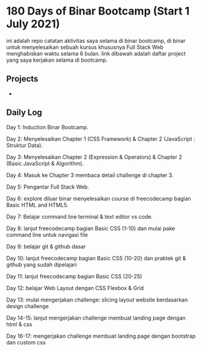 # 180 Days of Binar Bootcamp (Start 1 July 2021)

ini adalah repo catatan aktivitas saya selama di binar bootcamp, di binar untuk menyelesaikan sebuah kursus khususnya Full Stack Web menghabiskan waktu selama 6 bulan. link dibawah adalah daftar project yang saya kerjakan selama di bootcamp. 

## Projects

-

## Daily Log

Day 1: Induction Binar Bootcamp.

Day 2: Menyelesaikan Chapter 1 (CSS Framework) & Chapter 2 (JavaScript : Struktur Data).

Day 3: Menyelesaikan Chapter 2 (Expression & Operators) & Chapter 2 (Basic JavaScript & Algorithm).

Day 4: Masuk ke Chapter 3 membaca detail challenge di chapter 3.

Day 5: Pengantar Full Stack Web.

Day 6: explore diluar binar menyelesaikan course di freecodecamp bagian Basic HTML and HTML5.

Day 7: Belajar command line terminal & text editor vs code. 

Day 8: lanjut freecodecamp bagian Basic CSS (1-10) dan mulai pake command line untuk navigasi file

Day 9: belajar git & github dasar

Day 10: lanjut freecodecamp bagian Basic CSS (10-20) dan praktek git & github yang sudah dipelajari

Day 11: lanjut freecodecamp bagian Basic CSS (20-25)

Day 12: belajar Web Layout dengan CSS Flexbox & Grid

Day 13: mulai mengerjakan challenge: slicing layout website berdasarkan design challenge

Day 14-15: lanjut mengerjakan challenge membuat landing page dengan html & css 

Day 16-17: mengerjakan challenge membuat landing page dengan bootstrap dan custom css
